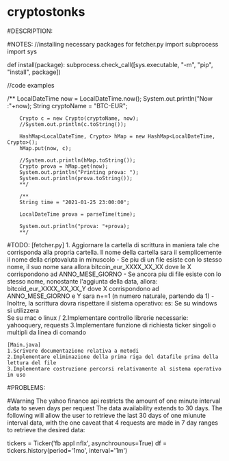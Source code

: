  # cryptostonks

#DESCRIPTION:

#NOTES:
//installing necessary packages for fetcher.py
import subprocess
import sys

def install(package):
	subprocess.check_call([sys.executable, "-m", "pip", "install", package])

	
//code examples

/**
		LocalDateTime now = LocalDateTime.now();
		System.out.println("Now :"+now);
		String cryptoName = "BTC-EUR";


		Crypto c = new Crypto(cryptoName, now);
		//System.out.println(c.toString());

		HashMap<LocalDateTime, Crypto> hMap = new HashMap<LocalDateTime, Crypto>();
		hMap.put(now, c);

		//System.out.println(hMap.toString());
		Crypto prova = hMap.get(now);
		System.out.println("Printing prova: ");
		System.out.println(prova.toString());
		**/

		/**
		String time = "2021-01-25 23:00:00";

		LocalDateTime prova = parseTime(time);

		System.out.println("prova: "+prova);
		**/

#TODO:
	[fetcher.py]
	1. Aggiornare la cartella di scrittura in maniera tale che corrisponda alla propria cartella. Il nome 
		della cartella sara il semplicemente il nome della criptovaluta in minuscolo 
		- Se piu di un file esiste con lo stesso nome, il suo nome sara allora
		bitcoin_eur_XXXX_XX_XX dove le X corrispondono ad ANNO_MESE_GIORNO
		- Se ancora piu di file esiste con lo stesso nome, nonostante l'aggiunta
		della data, allora:
		bitcoid_eur_XXXX_XX_XX_Y dove X corrispondono ad ANNO_MESE_GIORNO e Y sara n+=1
		(n numero naturale, partendo da 1)
		-Inoltre, la scrittura dovra rispettare il sistema operativo:
		es:
		Se su windows si utilizzera \
		Se su mac o linux /
	2.Implementare controllo librerie necessarie: yahooquery, requests
	3.Implementare funzione di richiesta ticker singoli o multipli da linea di comando


	[Main.java]
	1.Scrivere documentazione relativa a metodi
	2.Implementare eliminazione della prima riga del datafile prima della lettura del file
	3.Implementare costruzione percorsi relativamente al sistema operativo in uso



#PROBLEMS:

#Warning
The yahoo finance api restricts the amount of one minute interval data to seven days per request
The data availability extends to 30 days. The following will allow the user to retrieve the last 30 days
of one miunute interval data, with the one caveat that 4 requests are made in 7 day ranges to retrieve the 
desired data:

tickers = Ticker('fb appl nflx', asynchrounous=True)
df = tickers.history(period='1mo', interval='1m')


		